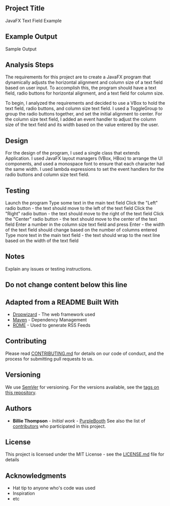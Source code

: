 ## Project Title
JavaFX Text Field Example

## Example Output
Sample Output

## Analysis Steps
The requirements for this project are to create a JavaFX program that dynamically adjusts the horizontal alignment and column size of a text field based on user input. To accomplish this, the program should have a text field, radio buttons for horizontal alignment, and a text field for column size.

To begin, I analyzed the requirements and decided to use a VBox to hold the text field, radio buttons, and column size text field. I used a ToggleGroup to group the radio buttons together, and set the initial alignment to center. For the column size text field, I added an event handler to adjust the column size of the text field and its width based on the value entered by the user.

## Design
For the design of the program, I used a single class that extends Application. I used JavaFX layout managers (VBox, HBox) to arrange the UI components, and used a monospace font to ensure that each character had the same width. I used lambda expressions to set the event handlers for the radio buttons and column size text field.

## Testing
Launch the program
Type some text in the main text field
Click the "Left" radio button - the text should move to the left of the text field
Click the "Right" radio button - the text should move to the right of the text field
Click the "Center" radio button - the text should move to the center of the text field
Enter a number in the column size text field and press Enter - the width of the text field should change based on the number of columns entered
Type more text in the main text field - the text should wrap to the next line based on the width of the text field
## Notes
Explain any issues or testing instructions.
## Do not change content below this line
## Adapted from a README Built With
* [Dropwizard](http://www.dropwizard.io/1.0.2/docs/) - The web framework
used
* [Maven](https://maven.apache.org/) - Dependency Management
* [ROME](https://rometools.github.io/rome/) - Used to generate RSS Feeds
## Contributing
Please read
[CONTRIBUTING.md](https://gist.github.com/PurpleBooth/b24679402957c63ec426
) for details on our code of conduct, and the process for submitting pull
requests to us.
## Versioning
We use [SemVer](http://semver.org/) for versioning. For the versions
available, see the [tags on this
repository](https://github.com/your/project/tags).
## Authors
* **Billie Thompson** - *Initial work* -
[PurpleBooth](https://github.com/PurpleBooth)
See also the list of
[contributors](https://github.com/your/project/contributors) who
participated in this project.
## License
This project is licensed under the MIT License - see the
[LICENSE.md](LICENSE.md) file for details
## Acknowledgments
* Hat tip to anyone who's code was used
* Inspiration
* etc
